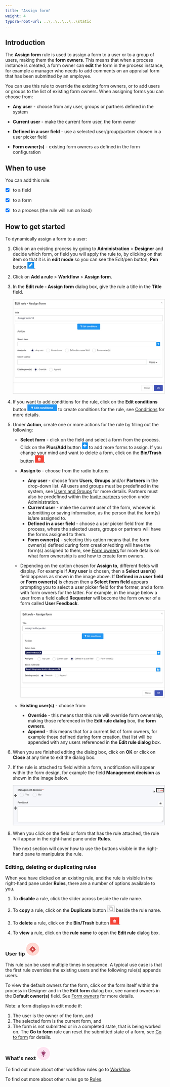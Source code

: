 ```yaml
---
title: "Assign form"
weight: 4
typora-root-url: ..\..\..\..\..\static
---
```


## Introduction ##

The **Assign form** rule is used to assign a form to a user or to a group of users, making them the **form owners**.  This means that when a process instance is created, a form owner can **edit** the form in the process instance, for example a manager who needs to add comments on an appraisal form that has been submitted by an employee. 

You can use this rule to override the existing form owners, or to add users or groups to the list of existing form owners. When assigning forms you can choose from:

- **Any user** - choose from any user, groups or partners defined in the system

- **Current user** - make the current form user, the form owner

- **Defined in a user field** - use a selected user/group/partner chosen in a user picker field

- **Form owner(s)** - existing form owners as defined in the form configuration

  

## When to use 
You can add this rule:
- [x] to a field
- [x] to a form
- [x] to a process (the rule will run on load)



## How to get started

To dynamically assign a form to a user:

1. Click on an existing process by going to **Administration** > **Designer** and decide which form, or field you will apply the rule to, by clicking on that item so that it is in **edit mode** so you can see the Edit/pen button,  **Pen** button ![Pen button](/images/penicon.png).

2. Click on **Add a rule** > **Workflow** > **Assign form**. 

3. In the **Edit rule - Assign form** dialog box, give the rule a title in the **Title** field.

   ![Edit rule - Assign form dialog box](/images/assign-rule.jpg)

   

4. If you want to add conditions for the rule, click on the **Edit conditions** button ![Edit conditions button](/images/editconditions.png) to create conditions for the rule, see [Conditions](/platform/rules/general/add-conditions/) for more details.

5. Under **Action**, create one or more actions for the rule by filling out the following:

   - **Select form** - click on the field and select a form from the process. Click on the **Plus/Add** button ![Add/Plus button](/images/add-plus-action.jpg) to add more forms to assign. If you change your mind and want to delete a form, click on the **Bin/Trash** button ![Bin/Trash button](/images/bin.png).

   - **Assign to** - choose from the radio buttons:
     - **Any user** - choose from **Users**, **Groups** and/or **Partners** in the drop-down list. All users and groups must be predefined in the system, see [Users and Groups](/platform/administration/users/) for more details. Partners must also be predefined within the [Invite partners](/platform/administration/b2b-portals/) section under Administration.
     - **Current user** - make the current user of the form, whoever is submitting or saving information, as the person that the form(s) is/are assigned to.
     - **Defined in a user field** - choose a user picker field from the process, where the selected users, groups or partners will have the forms assigned to them. 
     - **Form owner(s)** - selecting this option means that the form owner(s) defined during form creation/editing will have the form(s) assigned to them, see [Form owners](/platform/application-designer/forms/form-owners/) for more details on what form ownership is and how to create form owners.
     
   - Depending on the option chosen for **Assign to**, different fields will display. For example if **Any user** is chosen, then a **Select user(s)** field appears as shown in the image above. If **Defined in a user field** or **Form owner(s)** is chosen then a **Select form field** appears prompting you to select a user picker field for the former, and a form with form owners for the latter. For example, in the image below a user from a field called **Requester** will become the form owner of a form called **User Feedback**.

     ![Select form field](/images/assign-form-select-field.jpg) 

   - **Existing user(s)** - choose from:

     -  **Override** - this means that this rule will override form ownership, making those referenced in the **Edit rule dialog** box, the **form owners**.
     - **Append** - this means that for a current list of form owners, for example those defined during form creation, that list will be appended with any users referenced in the **Edit rule dialog** box. 

9. When you are finished editing the dialog box, click on **OK** or click on **Close** at any time to exit the dialog box.

10. If the rule is attached to field within a form, a notification will appear within the form design, for example the field **Management decision** as shown in the image below.

    ![Rule on a form field](/images/rule-in-form-example.jpg)

11. When you click on the field or form that has the rule attached, the rule will appear in the right-hand pane under **Rules**. 

    The next section will cover how to use the buttons visible in the right-hand pane to manipulate the rule.



### Editing, deleting or duplicating rules

When you have clicked on an existing rule, and the rule is visible in the right-hand pane under **Rules**, there are a number of options available to you.

1. To **disable** a rule, click the slider across beside the rule name. 

2. To **copy** a rule, click on the **Duplicate** button ![Duplicate button](/images/duplicate-button.jpg) beside the rule name. 

3. To **delete** a rule, click on the **Bin/Trash** button ![Bin/Trash button](/images/bin.png).

4. To **view** a rule, click on the **rule name** to open the **Edit rule** dialog box.



### User tip ![Target icon](/images/05.png) ###

This rule can be used multiple times in sequence. A typical use case is that the first rule overrides the existing users and the following rule(s) appends users. 

To view the default owners for the form, click on the form itself within the process in Designer and in the **Edit form** dialog box,  see named owners in the **Default owner(s)** field. See [Form owners](/platform/application-designer/forms/form-owners/) for more details.

Note: a form displays in edit mode if:

1) The user is the owner of the form, and
2) The selected form is the current form, and
3) The form is not submitted or in a completed state, that is being worked on. The **Go to form** rule can reset the submitted state of a form, see [Go to form](/platform/rules/workflow/go-to-form/) for details. 



### What's next  ![Idea icon](/images/18.png) ###

To find out more about other workflow rules go to [Workflow](/platform/rules/workflow/).

To find out more about other rules go to [Rules](/platform/rules/).















